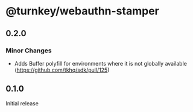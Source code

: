 # @turnkey/webauthn-stamper

## 0.2.0

### Minor Changes

- Adds Buffer polyfill for environments where it is not globally available (https://github.com/tkhq/sdk/pull/125)

## 0.1.0

Initial release
